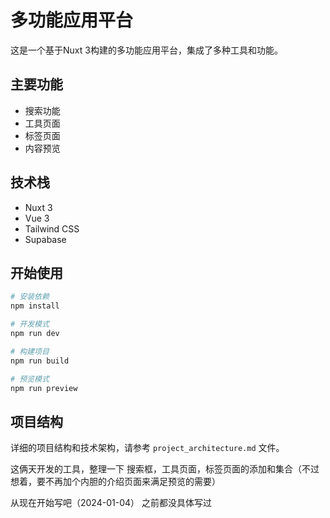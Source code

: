 # 多功能应用平台

这是一个基于Nuxt 3构建的多功能应用平台，集成了多种工具和功能。

## 主要功能

- 搜索功能
- 工具页面
- 标签页面
- 内容预览

## 技术栈

- Nuxt 3
- Vue 3
- Tailwind CSS
- Supabase

## 开始使用

```bash
# 安装依赖
npm install

# 开发模式
npm run dev

# 构建项目
npm run build

# 预览模式
npm run preview
```

## 项目结构

详细的项目结构和技术架构，请参考 `project_architecture.md` 文件。

这俩天开发的工具，整理一下
搜索框，工具页面，标签页面的添加和集合（不过想着，要不再加个内胆的介绍页面来满足预览的需要）



从现在开始写吧（2024-01-04）
之前都没具体写过



